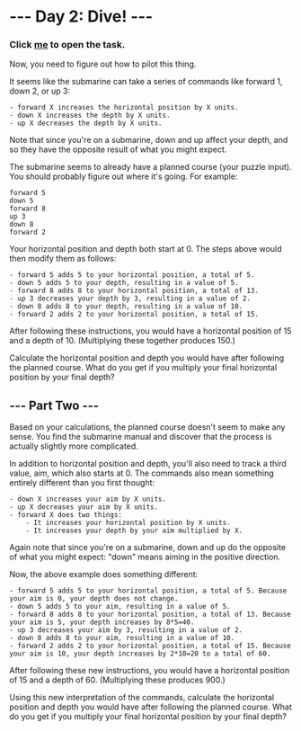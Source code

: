 # --- Day 2: Dive! ---

### Click [me](https://adventofcode.com/2021/day/2) to open the task.

Now, you need to figure out how to pilot this thing.

It seems like the submarine can take a series of commands like forward 1, down 2, or up 3:

    - forward X increases the horizontal position by X units.
    - down X increases the depth by X units.
    - up X decreases the depth by X units.
Note that since you're on a submarine, down and up affect your depth, and so they have the opposite result of what you might expect.

The submarine seems to already have a planned course (your puzzle input). You should probably figure out where it's going. For example:

    forward 5
    down 5
    forward 8
    up 3
    down 8
    forward 2
Your horizontal position and depth both start at 0. The steps above would then modify them as follows:

    - forward 5 adds 5 to your horizontal position, a total of 5.
    - down 5 adds 5 to your depth, resulting in a value of 5.
    - forward 8 adds 8 to your horizontal position, a total of 13.
    - up 3 decreases your depth by 3, resulting in a value of 2.
    - down 8 adds 8 to your depth, resulting in a value of 10.
    - forward 2 adds 2 to your horizontal position, a total of 15.
After following these instructions, you would have a horizontal position of 15 and a depth of 10. (Multiplying these together produces 150.)

Calculate the horizontal position and depth you would have after following the planned course. What do you get if you multiply your final horizontal position by your final depth?

## --- Part Two ---

Based on your calculations, the planned course doesn't seem to make any sense. You find the submarine manual and discover that the process is actually slightly more complicated.

In addition to horizontal position and depth, you'll also need to track a third value, aim, which also starts at 0. The commands also mean something entirely different than you first thought:

    - down X increases your aim by X units.
    - up X decreases your aim by X units.
    - forward X does two things:
        - It increases your horizontal position by X units.
        - It increases your depth by your aim multiplied by X.
Again note that since you're on a submarine, down and up do the opposite of what you might expect: "down" means aiming in the positive direction.

Now, the above example does something different:

    - forward 5 adds 5 to your horizontal position, a total of 5. Because your aim is 0, your depth does not change.
    - down 5 adds 5 to your aim, resulting in a value of 5.
    - forward 8 adds 8 to your horizontal position, a total of 13. Because your aim is 5, your depth increases by 8*5=40.
    - up 3 decreases your aim by 3, resulting in a value of 2.
    - down 8 adds 8 to your aim, resulting in a value of 10.
    - forward 2 adds 2 to your horizontal position, a total of 15. Because your aim is 10, your depth increases by 2*10=20 to a total of 60.
After following these new instructions, you would have a horizontal position of 15 and a depth of 60. (Multiplying these produces 900.)

Using this new interpretation of the commands, calculate the horizontal position and depth you would have after following the planned course. What do you get if you multiply your final horizontal position by your final depth?